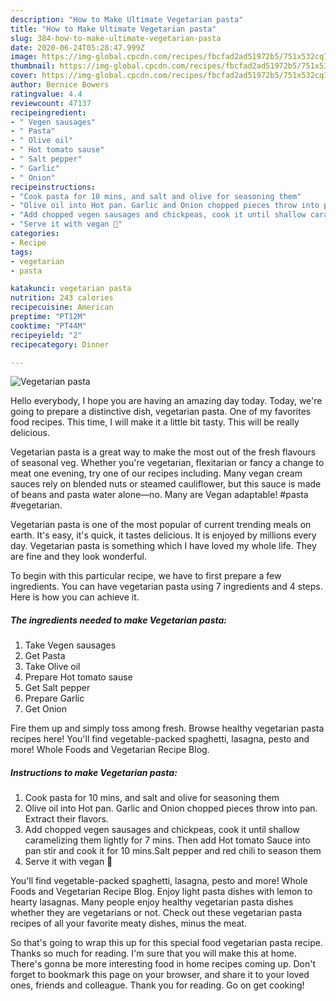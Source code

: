 ```yaml
---
description: "How to Make Ultimate Vegetarian pasta"
title: "How to Make Ultimate Vegetarian pasta"
slug: 384-how-to-make-ultimate-vegetarian-pasta
date: 2020-06-24T05:28:47.999Z
image: https://img-global.cpcdn.com/recipes/fbcfad2ad51972b5/751x532cq70/vegetarian-pasta-recipe-main-photo.jpg
thumbnail: https://img-global.cpcdn.com/recipes/fbcfad2ad51972b5/751x532cq70/vegetarian-pasta-recipe-main-photo.jpg
cover: https://img-global.cpcdn.com/recipes/fbcfad2ad51972b5/751x532cq70/vegetarian-pasta-recipe-main-photo.jpg
author: Bernice Bowers
ratingvalue: 4.4
reviewcount: 47137
recipeingredient:
- " Vegen sausages"
- " Pasta"
- " Olive oil"
- " Hot tomato sause"
- " Salt pepper"
- " Garlic"
- " Onion"
recipeinstructions:
- "Cook pasta for 10 mins, and salt and olive for seasoning them"
- "Olive oil into Hot pan. Garlic and Onion chopped pieces throw into pan. Extract their flavors."
- "Add chopped vegen sausages and chickpeas, cook it until shallow caramelizing them lightly for 7 mins. Then add Hot tomato Sauce into pan stir and cook it for 10 mins.Salt pepper and red chili to season them"
- "Serve it with vegan 🧀"
categories:
- Recipe
tags:
- vegetarian
- pasta

katakunci: vegetarian pasta 
nutrition: 243 calories
recipecuisine: American
preptime: "PT12M"
cooktime: "PT44M"
recipeyield: "2"
recipecategory: Dinner

---
```



![Vegetarian pasta](https://img-global.cpcdn.com/recipes/fbcfad2ad51972b5/751x532cq70/vegetarian-pasta-recipe-main-photo.jpg)

Hello everybody, I hope you are having an amazing day today. Today, we're going to prepare a distinctive dish, vegetarian pasta. One of my favorites food recipes. This time, I will make it a little bit tasty. This will be really delicious.

Vegetarian pasta is a great way to make the most out of the fresh flavours of seasonal veg. Whether you&#39;re vegetarian, flexitarian or fancy a change to meat one evening, try one of our recipes including. Many vegan cream sauces rely on blended nuts or steamed cauliflower, but this sauce is made of beans and pasta water alone—no. Many are Vegan adaptable! #pasta #vegetarian.

Vegetarian pasta is one of the most popular of current trending meals on earth. It's easy, it's quick, it tastes delicious. It is enjoyed by millions every day. Vegetarian pasta is something which I have loved my whole life. They are fine and they look wonderful.


To begin with this particular recipe, we have to first prepare a few ingredients. You can have vegetarian pasta using 7 ingredients and 4 steps. Here is how you can achieve it.

<!--inarticleads1-->

##### The ingredients needed to make Vegetarian pasta:

1. Take  Vegen sausages
1. Get  Pasta
1. Take  Olive oil
1. Prepare  Hot tomato sause
1. Get  Salt pepper
1. Prepare  Garlic
1. Get  Onion


Fire them up and simply toss among fresh. Browse healthy vegetarian pasta recipes here! You&#39;ll find vegetable-packed spaghetti, lasagna, pesto and more! Whole Foods and Vegetarian Recipe Blog. 

<!--inarticleads2-->

##### Instructions to make Vegetarian pasta:

1. Cook pasta for 10 mins, and salt and olive for seasoning them
1. Olive oil into Hot pan. Garlic and Onion chopped pieces throw into pan. Extract their flavors.
1. Add chopped vegen sausages and chickpeas, cook it until shallow caramelizing them lightly for 7 mins. Then add Hot tomato Sauce into pan stir and cook it for 10 mins.Salt pepper and red chili to season them
1. Serve it with vegan 🧀


You&#39;ll find vegetable-packed spaghetti, lasagna, pesto and more! Whole Foods and Vegetarian Recipe Blog. Enjoy light pasta dishes with lemon to hearty lasagnas. Many people enjoy healthy vegetarian pasta dishes whether they are vegetarians or not. Check out these vegetarian pasta recipes of all your favorite meaty dishes, minus the meat. 

So that's going to wrap this up for this special food vegetarian pasta recipe. Thanks so much for reading. I'm sure that you will make this at home. There's gonna be more interesting food in home recipes coming up. Don't forget to bookmark this page on your browser, and share it to your loved ones, friends and colleague. Thank you for reading. Go on get cooking!
